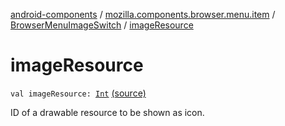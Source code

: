 [android-components](../../index.md) / [mozilla.components.browser.menu.item](../index.md) / [BrowserMenuImageSwitch](index.md) / [imageResource](./image-resource.md)

# imageResource

`val imageResource: `[`Int`](https://kotlinlang.org/api/latest/jvm/stdlib/kotlin/-int/index.html) [(source)](https://github.com/mozilla-mobile/android-components/blob/master/components/browser/menu/src/main/java/mozilla/components/browser/menu/item/BrowserMenuImageSwitch.kt#L29)

ID of a drawable resource to be shown as icon.

